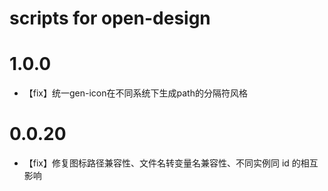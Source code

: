 # scripts for open-design

# 1.0.0

- 【fix】统一gen-icon在不同系统下生成path的分隔符风格

# 0.0.20

- 【fix】修复图标路径兼容性、文件名转变量名兼容性、不同实例同 id 的相互影响
